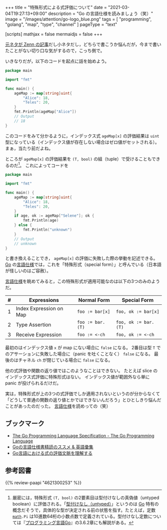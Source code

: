 +++
title = "特殊形式による式評価について"
date =  "2021-03-04T19:27:13+09:00"
description = "Go の言語仕様を読みましょう（笑）"
image = "/images/attention/go-logo_blue.png"
tags = [ "programming", "golang", "map", "type", "channel" ]
pageType = "text"

[scripts]
  mathjax = false
  mermaidjs = false
+++

[元ネタが Zenn の記事](https://zenn.dev/dqneo/articles/436bb59d565be7 "Go言語における式の評価文脈を理解する")だし小ネタだし，どちらで書こうか悩んだが，今まで書いたことがない切り口な気がするので，こっち側で。

いきなりだが，以下のコードを起点に話を始めよう。

```go {hl_lines=[10]}
package main

import "fmt"

func main() {
    ageMap := map[string]uint{
        "Alice": 18,
        "Teles": 20,
    }
    fmt.Println(ageMap["Alice"])
    // Output
    // 18
}
```

このコードをみて分かるように，インデックス式 `ageMap[x]` の評価結果は `uint` 型になっている（インデックス値が存在しない場合はゼロ値がセットされる）。
まぁ，当たり前だよね。

ところが `ageMap[x]` の評価結果を `(T, bool)` の組（tuple）で受けることもできるのだ[^tuple1]。
これによってコードを

[^tuple1]: 厳密には，特殊形式 `(T, bool)` の2要素目は型付けなしの真偽値（untyped boolean）に評価される。「[型付けなし（untyped）](https://zenn.dev/hsaki/articles/gospecdictionary#untyped "Goの言語仕様書精読のススメ & 英語彙集")」というのは [Go] 特有の概念だそうで，具体的な型が決定される前の状態を指す。たとえば，定数 [`math`]`.Pi` は10進数64桁の小数点数で定義されている。型付けなし定数については『[プログラミング言語Go](https://www.amazon.co.jp/dp/4621300253?tag=baldandersinf-22&linkCode=ogi&th=1&psc=1)』の3.6.2章にも解説がある。

```go {hl_lines=["10-14"]}
package main

import "fmt"

func main() {
    ageMap := map[string]uint{
        "Alice": 18,
        "Teles": 20,
    }
    if age, ok := ageMap["Selene"]; ok {
        fmt.Println(age)
    } else {
        fmt.Println("unknown")
    }
    // Output
    // unknown
}
```

と書き換えることでき， `ageMap[x]` の評価に失敗した際の挙動を記述できる。
[Go] の[言語仕様]では，これを「特殊形式（special form）」と呼んでいる（日本語が怪しいのはご容赦）。

[言語仕様]を眺めてみると，この特殊形式が適用可能なのは以下の3つのみのようだ。

|    # | Expressions             | Normal Form      | Special Form         |
| ---: | ----------------------- | ---------------- | -------------------- |
|    1 | Index Expression on Map | `foo := bar[x]`  | `foo, ok := bar[x]`  |
|    2 | Type Assertion          | `foo := bar.(T)` | `foo, ok := bar.(T)` |
|    3 | Receive Expression      | `foo := <-ch`    | `foo, ok := <-ch`    |

最初のはインデックス値 `x` が map にない場合に `false` になる。
2番目は型 `T` でのアサーションに失敗した場合に（panic を吐くことなく） `false` になる。
最後のはチャネル `ch` が閉じている場合に `false` になる。

他の式評価や関数の返り値ではこのようなことはできない。
たとえば slice のインデックス式評価に特殊形式はない。
インデックス値が範囲外なら単に panic が投げられるだけだ。

実は，特殊形式が上の3つの式評価でしか適用されないというのが分からなくて「どうして普通の関数の返り値とかではできないんだろう」とひとしきり悩んだことがあったのだった。
[言語仕様]を読めっての（笑）

## ブックマーク

- [The Go Programming Language Specification - The Go Programming Language](https://golang.org/ref/spec)
- [Goの言語仕様書精読のススメ & 英語彙集](https://zenn.dev/hsaki/articles/gospecdictionary)
- [Go言語における式の評価文脈を理解する](https://zenn.dev/dqneo/articles/436bb59d565be7)

[Go]: https://golang.org/ "The Go Programming Language"
[言語仕様]: https://golang.org/ref/spec "The Go Programming Language Specification - The Go Programming Language"
[`math`]: https://golang.org/pkg/math/ "math - The Go Programming Language"

## 参考図書

{{% review-paapi "4621300253" %}} <!-- プログラミング言語Go -->
